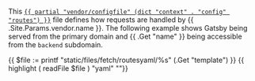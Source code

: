 This [`{{ partial "vendor/configfile" (dict "context" . "config" "routes") }}`](/define-routes.html) file defines how requests are handled by {{ .Site.Params.vendor.name }}.
The following example shows Gatsby being served from the primary domain
and {{ .Get "name" }} being accessible from the `backend` subdomain.

{{ $file := printf "static/files/fetch/routesyaml/%s" (.Get "template") }}
{{ highlight ( readFile $file ) "yaml" ""}}
